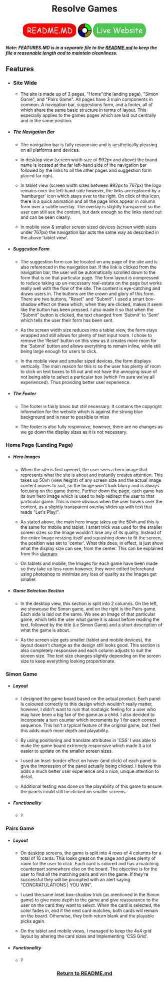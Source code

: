 <h1 align="center">Resolve Games</h1>

<h2 align="center"><a href="https://github.com/joenapper/Memory-games/blob/master/README.md"><img src="README-assets/README-btn.png"></a> <img src="README-assets/small-simon.png"> <a href="#"><img src="README-assets/live-website-btn.png"></a></h2>

##### Note: FEATURES.MD is in a separate file to the [README.md](https://github.com/joenapper/Memory-games/blob/master/README.md) to keep the file a reasonable length and to maintain cleanliness.

## Features

- ### Site Wide

    - The site is made up of 3 pages, "Home"(the landing page), "Simon Game", and "Pairs Game".
    All pages have 3 main components in common. A navigation bar, suggestions form, and a footer,
    all of which share the same basic structure in terms of layout. This especially applies to the
    games pages which are laid out centrally and in the same position.

- ##### The Navigation Bar
    - The navigation bar is fully responsive and is aesthetically pleasing on all platforms and devices. 
    
    - In desktop view (screen width size of 992px and above) the brand name is located at the far left-hand side of the 
    navigation bar followed by the links to all the other pages and suggestion form placed far right.

    - In tablet view (screen width sizes between 992px to 767px) the logo remains over the left-hand side however, the
    links are replaced by a 'hamburger' icon which stays over to the right. On click of this icon, there is a quick 
    animation and all the page links appear in column form over a subtle overlay. The overlay is slightly transparent so the
    user can still see the content, but dark enough so the links stand out and can be seen clearly. 

    - In mobile view & smaller screen sized devices (screen width sizes under 767px) the navigation bar acts the same way
    as described in the above 'tablet view'.

- ##### Suggestion Form
    - The suggestion form can be located on any page of the site and is also referenced in the navigation bar. If the
    link is clicked from the navigation bar, the user will be automatically scrolled down to the form that is on that
    particular page. The form layout is compressed to reduce taking up un-necessary real-estate on the page but works
    really well with the flow of the site. The content is eye-catching and draws users in.
    The buttons are the crown and glory of this form. There are two buttons, "Reset" and "Submit". I used a smart
    box-shadow effect on these which, when they are clicked, makes it seem like the button has been pressed. I also
    made it so that when the "Submit" button is clicked, the text changed from 'Submit' to 'Sent' which tells the user
    their form has been sent.

    - As the screen width size reduces into a tablet view, the form stays wrapped and still allows for plenty of
    text input room. I chose to remove the 'Reset' button on this view as it creates more room for the 'Submit'
    button and allows everything to remain inline, while still being large enough for users to click.

    - In the mobile view and smaller sized devices, the form displays vertically. The main reason for this is so
    the user has plenty of room to click on text boxes to fill out and not have the annoying issue of not being able
    to select a particular box (which I'm sure we've all experienced). Thus providing better user experience. 

- ##### The Footer
    - The footer is fairly basic but still necessary. It contains the copyright information for the website which
    is against the strong blue background and is near to possible to miss

    - The footer is also fully responsive, however, there are no changes as we go down the display sizes as it is
    not necessary.

### Home Page (Landing Page)

- ##### Hero Images
    - When the site is first opened, the user sees a hero image that represents what the site is about and instantly creates
    attention. This takes up 50vh (view height) of any screen size and the actual image content moves to suit, so the Image
    won't look blurry and is always focusing on the game theme.
    Further down the page, each game has its own hero image which is used to help redirect the user to that particular game.
    This is more obvious when the user hovers over the content, as a slightly transparent overlay slides up with text that reads
    "Let's Play!".

    - As stated above, the main hero image takes up the 50vh and this is the same for mobile and tablet. I smart trick was used
    for the smaller screen sizes so the Image wouldn't lose any of its quality. Instead of the entire Image resizing itself and
    squashing down to fit the screen, the position was set to 'center'. What this does, in effect, is just show what the display
    size can see, from the center. This can be explained from this [diagram](https://i.stack.imgur.com/6TiXL.png).

    - On tablets and mobile, the Images for each game have been made so they take up less room however, they were edited beforehand
    using photoshop to minimize any loss of quality as the Images get smaller. 

- ##### Game Selection Section
    - In the desktop view, this section is split into 2 columns. On the left, we showcase the Simon game, and on the right is the Pairs game.
    Each side is laid out the same. We see an Image of that particular game, which tells the user what game it is about before reading
    the text, followed by the title (i.e Simon Game) and a short description of what the game is about.

    - As the screen size gets smaller (tablet and mobile devices), the layout doesn't change as the design still looks good. This section is 
    also completely responsive and each column adjusts to suit the screen size. The text size changes slightly depending on the screen size
    to keep everything looking proportionate. 

### Simon Game

- ##### Layout
    - I designed the game board based on the actual product. Each panel is coloured correctly to this design which wouldn't really matter,
    however, I didn't want to ruin that nostalgic feeling for a user who may have been a big fan of the game as a child. I also decided to 
    Incorporate a turn counter which increments by 1 for each correct sequence. This Isn't a typical feature of the original game,
    but I feel this adds much more depth and playability.

    - By using positioning and translate attributes in 'CSS' I was able to make the game board extremely responsive which made It
    a lot easier to update on the smaller screen sizes.

    - I used an Inset-border effect on hover (and click) of each panel to give the Impression of the panel actually being clicked.
    I believe this adds a much better user experience and a nice, unique attention to detail. 

    - Additional testing was done on the playability of this game to ensure the panels could still be clicked on smaller screens.  

- ##### Functionality
    - ?

### Pairs Game

- ##### Layout
    - On desktop screens, the game is split into 4 rows of 4 columns for a total of 16 cards. This looks great on the page and gives
    plenty of room for the user to click. Each card is colored and has a matching counterpart  somewhere else on the board. The objective
    is for the user to find all the matching pairs and win the game. If they're successful they will be prompted with an alert saying
    "CONGRATULATIONS | YOU WIN".

    - I used the same Inset box-shadow trick (as mentioned In the Simon game) to give more depth to the game and give reassurance to the
    user on the card they want to select. When the card is selected, the color fades in, and if the next card matches, both cards will
    remain on the board. Otherwise, they both return blank and the playable picks again. 

    - On the tablet and mobile views, I managed to keep the 4x4 grid layout by altering the card sizes and Implementing 'CSS Grid'. 

- ##### Functionality
    - ?



   





        

<h3 align="center"><a href="https://github.com/joenapper/Memory-games/blob/master/README.md">Return to README.md</a></h3>


